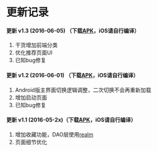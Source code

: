 # 更新记录

#### 更新 v1.3 (2016-06-05) （下载[APK](https://raw.githubusercontent.com/iwgang/GankCamp-React-Native/master/apk/GankCamp_v1.3.apk)，iOS请自行编译）
1. 干货增加前端分类
1. 优化推荐页面UI
1. 已知bug修复

#### 更新 v1.2 (2016-06-01) （下载[APK](https://raw.githubusercontent.com/iwgang/GankCamp-React-Native/master/apk/GankCamp_v1.2.apk)，iOS请自行编译）
1. Android版主界面切换逻辑调整，二次切换不会再重新加载
1. 增加启动页面
1. 已知bug修复

#### 更新 v1.1 (2016-05-2x)（下载[APK](https://raw.githubusercontent.com/iwgang/GankCamp-React-Native/master/apk/GankCamp_v1.1.apk)，iOS请自行编译）
1. 增加收藏功能，DAO层使用[realm](https://realm.io/docs/react-native/latest)
1. 页面细节优化
